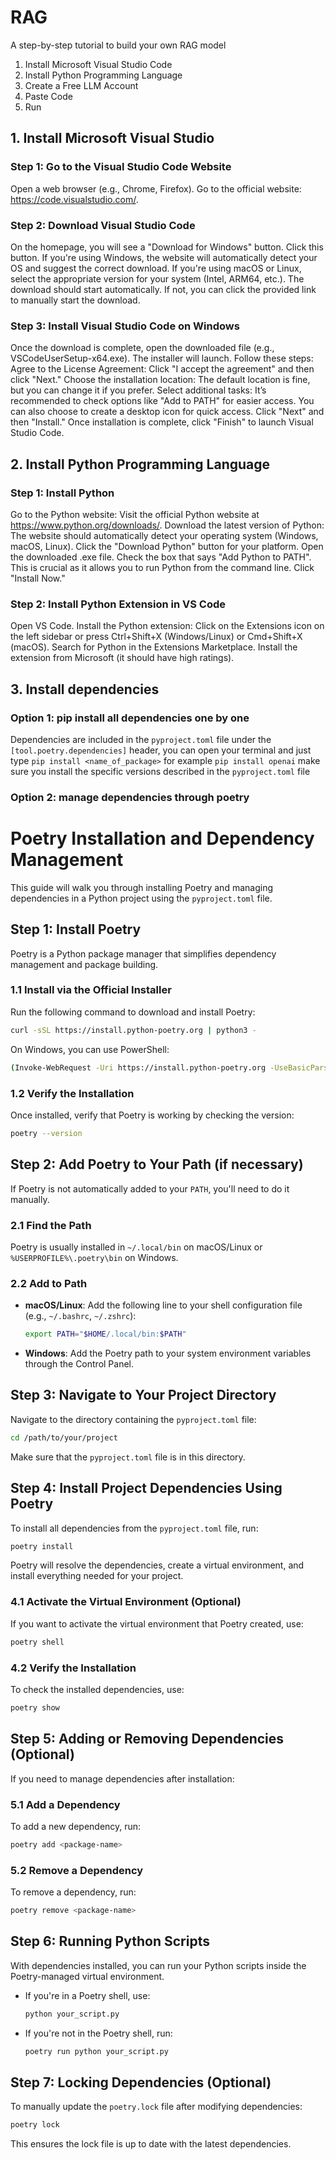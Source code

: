 # RAG
A step-by-step tutorial to build your own RAG model

1. Install Microsoft Visual Studio Code
2. Install Python Programming Language
3. Create a Free LLM Account
4. Paste Code
5. Run

## 1. Install Microsoft Visual Studio
### Step 1: Go to the Visual Studio Code Website
Open a web browser (e.g., Chrome, Firefox). Go to the official website: https://code.visualstudio.com/.
### Step 2: Download Visual Studio Code
On the homepage, you will see a "Download for Windows" button. Click this button.
If you're using Windows, the website will automatically detect your OS and suggest the correct download.
If you're using macOS or Linux, select the appropriate version for your system (Intel, ARM64, etc.).
The download should start automatically. If not, you can click the provided link to manually start the download.
### Step 3: Install Visual Studio Code on Windows
Once the download is complete, open the downloaded file (e.g., VSCodeUserSetup-x64.exe).
The installer will launch. Follow these steps:
Agree to the License Agreement: Click "I accept the agreement" and then click "Next."
Choose the installation location: The default location is fine, but you can change it if you prefer.
Select additional tasks:
It’s recommended to check options like "Add to PATH" for easier access.
You can also choose to create a desktop icon for quick access.
Click "Next" and then "Install."
Once installation is complete, click "Finish" to launch Visual Studio Code.

## 2. Install Python Programming Language
### Step 1: Install Python
Go to the Python website: Visit the official Python website at https://www.python.org/downloads/.
Download the latest version of Python: The website should automatically detect your operating system (Windows, macOS, Linux). Click the "Download Python" button for your platform.
Open the downloaded .exe file.
Check the box that says "Add Python to PATH". This is crucial as it allows you to run Python from the command line.
Click "Install Now."
### Step 2: Install Python Extension in VS Code
Open VS Code.
Install the Python extension:
Click on the Extensions icon on the left sidebar or press Ctrl+Shift+X (Windows/Linux) or Cmd+Shift+X (macOS).
Search for Python in the Extensions Marketplace.
Install the extension from Microsoft (it should have high ratings).

## 3. Install dependencies
### Option 1: pip install all dependencies one by one
Dependencies are included in the `pyproject.toml` file under the `[tool.poetry.dependencies]` header, you can open your terminal and just type `pip install <name_of_package>` for example `pip install openai` make sure you install the specific versions described in the `pyproject.toml` file

### Option 2: manage dependencies through poetry

# Poetry Installation and Dependency Management
This guide will walk you through installing Poetry and managing dependencies in a Python project using the `pyproject.toml` file.

## Step 1: Install Poetry
Poetry is a Python package manager that simplifies dependency management and package building.

### 1.1 Install via the Official Installer
Run the following command to download and install Poetry:

```bash
curl -sSL https://install.python-poetry.org | python3 -
```

On Windows, you can use PowerShell:

```bash
(Invoke-WebRequest -Uri https://install.python-poetry.org -UseBasicParsing).Content | python -
```

### 1.2 Verify the Installation
Once installed, verify that Poetry is working by checking the version:

```bash
poetry --version
```

## Step 2: Add Poetry to Your Path (if necessary)
If Poetry is not automatically added to your `PATH`, you'll need to do it manually.

### 2.1 Find the Path
Poetry is usually installed in `~/.local/bin` on macOS/Linux or `%USERPROFILE%\.poetry\bin` on Windows.

### 2.2 Add to Path
- **macOS/Linux**: Add the following line to your shell configuration file (e.g., `~/.bashrc`, `~/.zshrc`):

  ```bash
  export PATH="$HOME/.local/bin:$PATH"
  ```

- **Windows**: Add the Poetry path to your system environment variables through the Control Panel.

## Step 3: Navigate to Your Project Directory
Navigate to the directory containing the `pyproject.toml` file:

```bash
cd /path/to/your/project
```

Make sure that the `pyproject.toml` file is in this directory.

## Step 4: Install Project Dependencies Using Poetry
To install all dependencies from the `pyproject.toml` file, run:

```bash
poetry install
```

Poetry will resolve the dependencies, create a virtual environment, and install everything needed for your project.

### 4.1 Activate the Virtual Environment (Optional)
If you want to activate the virtual environment that Poetry created, use:

```bash
poetry shell
```

### 4.2 Verify the Installation
To check the installed dependencies, use:

```bash
poetry show
```

## Step 5: Adding or Removing Dependencies (Optional)
If you need to manage dependencies after installation:

### 5.1 Add a Dependency
To add a new dependency, run:

```bash
poetry add <package-name>
```

### 5.2 Remove a Dependency
To remove a dependency, run:

```bash
poetry remove <package-name>
```

## Step 6: Running Python Scripts
With dependencies installed, you can run your Python scripts inside the Poetry-managed virtual environment.

- If you're in a Poetry shell, use:

  ```bash
  python your_script.py
  ```

- If you're not in the Poetry shell, run:

  ```bash
  poetry run python your_script.py
  ```

## Step 7: Locking Dependencies (Optional)
To manually update the `poetry.lock` file after modifying dependencies:

```bash
poetry lock
```

This ensures the lock file is up to date with the latest dependencies.
